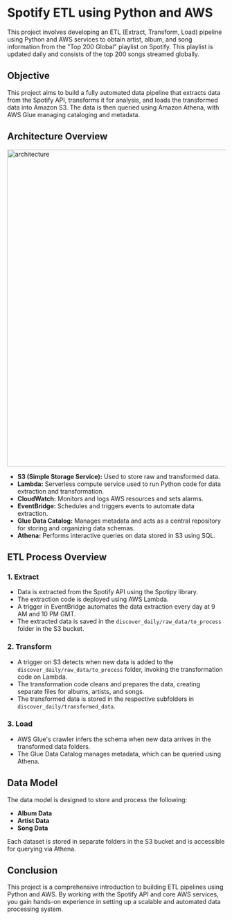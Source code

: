 # Spotify ETL using Python and AWS

This project involves developing an ETL (Extract, Transform, Load) pipeline using Python and AWS services to obtain artist, album, and song information from the "Top 200 Global" playlist on Spotify. This playlist is updated daily and consists of the top 200 songs streamed globally.

## Objective

This project aims to build a fully automated data pipeline that extracts data from the Spotify API, transforms it for analysis, and loads the transformed data into Amazon S3. The data is then queried using Amazon Athena, with AWS Glue managing cataloging and metadata.

## Architecture Overview

<img width="732" alt="architecture" src="https://github.com/user-attachments/assets/a449274d-a109-4173-8087-89e7afb8c9c2">

- **S3 (Simple Storage Service):** Used to store raw and transformed data.
- **Lambda:** Serverless compute service used to run Python code for data extraction and transformation.
- **CloudWatch:** Monitors and logs AWS resources and sets alarms.
- **EventBridge:** Schedules and triggers events to automate data extraction.
- **Glue Data Catalog:** Manages metadata and acts as a central repository for storing and organizing data schemas.
- **Athena:** Performs interactive queries on data stored in S3 using SQL.

## ETL Process Overview

### 1. Extract
- Data is extracted from the Spotify API using the Spotipy library.
- The extraction code is deployed using AWS Lambda.
- A trigger in EventBridge automates the data extraction every day at 9 AM and 10 PM GMT.
- The extracted data is saved in the `discover_daily/raw_data/to_process` folder in the S3 bucket.

### 2. Transform
- A trigger on S3 detects when new data is added to the `discover_daily/raw_data/to_process` folder, invoking the transformation code on Lambda.
- The transformation code cleans and prepares the data, creating separate files for albums, artists, and songs.
- The transformed data is stored in the respective subfolders in `discover_daily/transformed_data`.

### 3. Load
- AWS Glue's crawler infers the schema when new data arrives in the transformed data folders.
- The Glue Data Catalog manages metadata, which can be queried using Athena.

## Data Model

The data model is designed to store and process the following:
- **Album Data**
- **Artist Data**
- **Song Data**

Each dataset is stored in separate folders in the S3 bucket and is accessible for querying via Athena.


## Conclusion

This project is a comprehensive introduction to building ETL pipelines using Python and AWS. By working with the Spotify API and core AWS services, you gain hands-on experience in setting up a scalable and automated data processing system.

